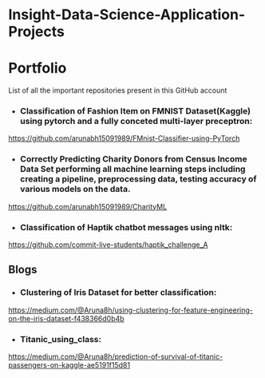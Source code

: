 # Insight-Data-Science-Application-Projects

# Portfolio
List of all the important repositories present in this GitHub account

* ### Classification of Fashion Item on FMNIST Dataset(Kaggle) using pytorch and a fully conceted multi-layer preceptron:
https://github.com/arunabh15091989/FMnist-Classifier-using-PyTorch

* ### Correctly Predicting Charity Donors from Census Income Data Set performing all machine learning steps including creating a pipeline, preprocessing data, testing accuracy of various models on the data. 
https://github.com/arunabh15091989/CharityML

* ### Classification of Haptik chatbot messages using nltk:
https://github.com/commit-live-students/haptik_challenge_A


## Blogs
* ### Clustering of Iris Dataset for better classification:
https://medium.com/@Aruna8h/using-clustering-for-feature-engineering-on-the-iris-dataset-f438366d0b4b

* ### Titanic_using_class:
https://medium.com/@Aruna8h/prediction-of-survival-of-titanic-passengers-on-kaggle-ae5191f15d81

